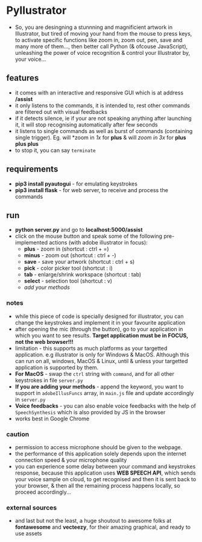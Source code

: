 # Pyllustrator
* So, you are desingning a stunnning and magnificient artwork in Illustrator, but tired of moving your hand from the mouse to press keys, to activate specific functions like zoom in, zoom out, pen, save and many more of them..., then better call Python (& ofcouse JavaScript), unleashing the power of voice recognition & control your Illustrator by, your voice...

## features
* it comes with an interactive and responsive GUI which is at address **/assist**
* it only listens to the commands, it is intended to, rest other commands are filtered out with visual feedbacks
* if it detects silence, ie if your are not speaking anything after launching it, it will stop recognising automatically after few seconds
* it listens to single commands as well as burst of commands (containing single trigger). Eg. will *zoom in *1x* for **plus** & will *zoom in 3x* for **plus plus plus**
* to stop it, you can say ```terminate```

## requirements
* **pip3 install pyautogui** - for emulating keystrokes
* **pip3 install flask** - for web server, to receive and process the commands

## run
* **python server.py** and go to **localhost:5000/assist**
* click on the mouse button and speak some of the following pre-implemented actions (with adobe illustrator in focus):
    * **plus** - zoom in (shortcut : ctrl + =)
    * **minus** - zoom out (shortcut : ctrl + -)
    * **save** - save your artwork (shortcut : ctrl + s)
    * **pick** - color picker tool (shortcut : i)
    * **tab** - enlarge/shrink workspace (shortcut : tab)
    * **select** - selection tool (shortcut : v)
    * *add your methods*

### notes
* while this piece of code is specially designed for illustrator, you can change the keystrokes and implement it in your favourite application
* after opening the mic (through the button), go to your application in which you want to see results. **Target application must be in FOCUS, not the web browser!!!**
* limitation - this supports as much platforms as your targetted application. e.g illustrator is only for Windows & MacOS. Although this can run on all, windows, MacOS & Linux, until & unless your targetted application is supported by them.
* **For MacOS** - swap the ```ctrl``` string with ```command```, and for all other keystrokes in file ```server.py```
* **If you are adding your methods** - append the keyword, you want to support in ```adobeIllusFuncs``` array, in ```main.js``` file and update accordingly in ```server.py```
* **Voice feedbacks** - you can also enable voice feedbacks with the help of ```SpeechSynthesis``` which is also provided by JS in the browser
* works best in Google Chrome

### caution
* permission to access microphone should be given to the webpage.
* the performance of this application solely depends upon the internet connection speed & your microphone quality
* you can experience some delay between your command and keystrokes response, because this application uses **WEB SPEECH API**, which sends your voice sample on cloud, to get recognised and then it is sent back to your browser, & then all the remaining process happens locally, so proceed accordingly...

### external sources
* and last but not the least, a huge shoutout to awesome folks at **fontawesome** and **vecteezy**, for their amazing graphical, and ready to use assets
